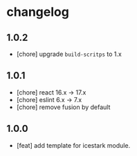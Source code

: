# changelog

## 1.0.2

- [chore] upgrade `build-scritps` to 1.x

## 1.0.1

- [chore] react 16.x -> 17.x
- [chore] eslint 6.x -> 7.x
- [chore] remove fusion by default

## 1.0.0

- [feat] add template for icestark module.
